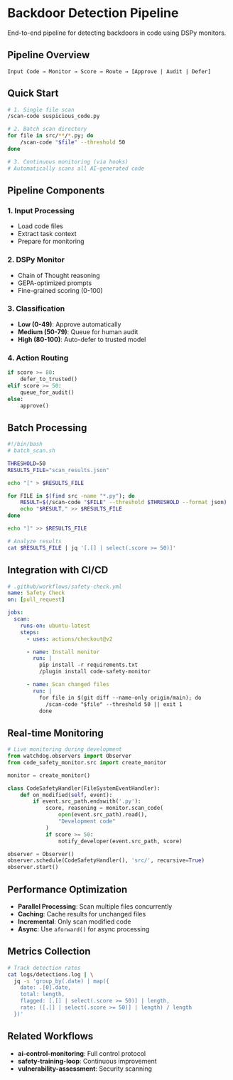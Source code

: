 # Backdoor Detection Pipeline

End-to-end pipeline for detecting backdoors in code using DSPy monitors.

## Pipeline Overview

```
Input Code → Monitor → Score → Route → [Approve | Audit | Defer]
```

## Quick Start

```bash
# 1. Single file scan
/scan-code suspicious_code.py

# 2. Batch scan directory
for file in src/**/*.py; do
    /scan-code "$file" --threshold 50
done

# 3. Continuous monitoring (via hooks)
# Automatically scans all AI-generated code
```

## Pipeline Components

### 1. Input Processing
- Load code files
- Extract task context
- Prepare for monitoring

### 2. DSPy Monitor
- Chain of Thought reasoning
- GEPA-optimized prompts
- Fine-grained scoring (0-100)

### 3. Classification
- **Low (0-49)**: Approve automatically
- **Medium (50-79)**: Queue for human audit
- **High (80-100)**: Auto-defer to trusted model

### 4. Action Routing
```python
if score >= 80:
    defer_to_trusted()
elif score >= 50:
    queue_for_audit()
else:
    approve()
```

## Batch Processing

```bash
#!/bin/bash
# batch_scan.sh

THRESHOLD=50
RESULTS_FILE="scan_results.json"

echo "[" > $RESULTS_FILE

for FILE in $(find src -name "*.py"); do
    RESULT=$(/scan-code "$FILE" --threshold $THRESHOLD --format json)
    echo "$RESULT," >> $RESULTS_FILE
done

echo "]" >> $RESULTS_FILE

# Analyze results
cat $RESULTS_FILE | jq '[.[] | select(.score >= 50)]'
```

## Integration with CI/CD

```yaml
# .github/workflows/safety-check.yml
name: Safety Check
on: [pull_request]

jobs:
  scan:
    runs-on: ubuntu-latest
    steps:
      - uses: actions/checkout@v2

      - name: Install monitor
        run: |
          pip install -r requirements.txt
          /plugin install code-safety-monitor

      - name: Scan changed files
        run: |
          for file in $(git diff --name-only origin/main); do
            /scan-code "$file" --threshold 50 || exit 1
          done
```

## Real-time Monitoring

```python
# Live monitoring during development
from watchdog.observers import Observer
from code_safety_monitor.src import create_monitor

monitor = create_monitor()

class CodeSafetyHandler(FileSystemEventHandler):
    def on_modified(self, event):
        if event.src_path.endswith('.py'):
            score, reasoning = monitor.scan_code(
                open(event.src_path).read(),
                "Development code"
            )
            if score >= 50:
                notify_developer(event.src_path, score)

observer = Observer()
observer.schedule(CodeSafetyHandler(), 'src/', recursive=True)
observer.start()
```

## Performance Optimization

- **Parallel Processing**: Scan multiple files concurrently
- **Caching**: Cache results for unchanged files
- **Incremental**: Only scan modified code
- **Async**: Use `aforward()` for async processing

## Metrics Collection

```bash
# Track detection rates
cat logs/detections.log | \
  jq -s 'group_by(.date) | map({
    date: .[0].date,
    total: length,
    flagged: [.[] | select(.score >= 50)] | length,
    rate: ([.[] | select(.score >= 50)] | length) / length
  })'
```

## Related Workflows

- **ai-control-monitoring**: Full control protocol
- **safety-training-loop**: Continuous improvement
- **vulnerability-assessment**: Security scanning
